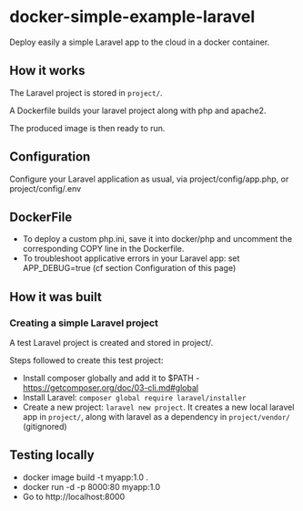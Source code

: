 # docker-simple-example-laravel

Deploy easily a simple Laravel app to the cloud in a docker container.

## How it works

The Laravel project is stored in `project/`.

A Dockerfile builds your laravel project along with php and apache2.

The produced image is then ready to run.

## Configuration
Configure your Laravel application as usual, via project/config/app.php, or project/config/.env

## DockerFile
* To deploy a custom php.ini, save it into docker/php and uncomment the corresponding COPY line in the Dockerfile.
* To troubleshoot applicative errors in your Laravel app: set APP_DEBUG=true (cf section Configuration of this page)

## How it was built

### Creating a simple Laravel project

A test Laravel project is created and stored in project/.

Steps followed to create this test project:

- Install composer globally and add it to \$PATH - https://getcomposer.org/doc/03-cli.md#global
- Install Laravel: `composer global require laravel/installer`
- Create a new project: `laravel new project`. It creates a new local laravel app in `project/`, along with laravel as a dependency in `project/vendor/` (gitignored)

## Testing locally

- docker image build -t myapp:1.0 .
- docker run -d -p 8000:80 myapp:1.0
- Go to http://localhost:8000
